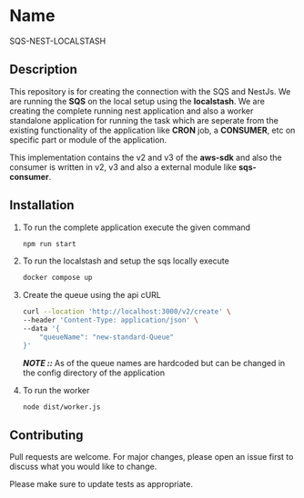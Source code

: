 # Name

SQS-NEST-LOCALSTASH

## Description

This repository is for creating the connection with the SQS and NestJs. We are running the **SQS** on the local setup using the **localstash**. We are creating the complete running nest application and also a worker standalone application for running the task which are seperate from the existing functionality of the application like **CRON** job, a **CONSUMER**, etc on specific part or module of the application.

This implementation contains the v2 and v3 of the **aws-sdk** and also the consumer is written in v2, v3 and also a external module like **sqs-consumer**.

## Installation

1. To run the complete application execute the given command

   ```bash
   npm run start
   ```

2. To run the localstash and setup the sqs locally execute

   ```bash
   docker compose up
   ```

3. Create the queue using the api cURL

   ```bash
   curl --location 'http://localhost:3000/v2/create' \
   --header 'Content-Type: application/json' \
   --data '{
       "queueName": "new-standard-Queue"
   }'
   ```

   **_NOTE ::_** As of the queue names are hardcoded but can be changed in the config directory of the application

4. To run the worker

   ```bash
   node dist/worker.js
   ```

## Contributing

Pull requests are welcome. For major changes, please open an issue first
to discuss what you would like to change.

Please make sure to update tests as appropriate.
